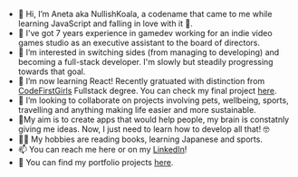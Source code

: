- 👋 Hi, I’m Aneta aka NullishKoala, a codename that came to me while learning JavaScript and falling in love with it 🐨.
- 🦄 I've got 7 years experience in gamedev working for an indie video games studio as an executive assistant to the board of directors.
- 👀 I’m interested in switching sides (from managing to developing) and becoming a full-stack developer. I'm slowly but steadily progressing towards that goal.
- 🌱 I’m now learning React! Recently gratuated with distinction from [CodeFirstGirls](https://codefirstgirls.com/courses/cfgdegree/) Fullstack degree. You can check my final project [here](https://github.com/carolinenorris1/cfg_project). 
- 💞️ I’m looking to collaborate on projects involving pets, wellbeing, sports, travelling and anything making life easier and more sustainable.
- 🚀My aim is to create apps that would help people, my brain is constatnly giving me ideas. Now, I just need to learn how to develop all that! 🤓
- 🤸‍♀️ My hobbies are reading books, learning Japanese and sports.
- 📫 You can reach me here or on my [LinkedIn](https://www.linkedin.com/in/aneta-m-kaczmarek/)!
- 📒 You can find my portfolio projects [here](https://github.com/NullishKoala/Portfolio). 
<!---
NullishKoala/NullishKoala is a ✨ special ✨ repository because its `README.md` (this file) appears on your GitHub profile.
You can click the Preview link to take a look at your changes.
--->
